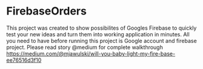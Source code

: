 # FirebaseOrders
This project was created to show possibilites of Googles Firebase to quickly test your new ideas and turn them into working application in minutes.
All you need to have before running this project is Google account and firebase project. 
Please read story @medium for complete walkthrough https://medium.com/@mjawulski/will-you-baby-light-my-fire-base-ee76516d3f10

